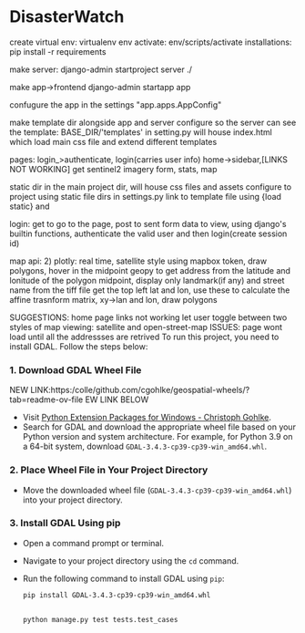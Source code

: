 # DisasterWatch

create virtual env: virtualenv env
activate: env/scripts/activate
installations: pip install -r requirements

make server:
django-admin startproject server ./
 
make app->frontend
django-admin startapp app

confugure the app in the settings
"app.apps.AppConfig"

make template dir alongside app and server
configure so the server can see the template:   BASE_DIR/'templates' in setting.py
will house index.html which load main css file and extend different templates

pages:
login_>authenticate, login(carries user info)
home->sidebar,[LINKS NOT WORKING]
get sentinel2 imagery form,
stats,
map

static dir in the main project dir, will house css files and assets
configure to project using static file dirs in settings.py
link to template file using {load static} and <link href="{% static '/styles/login.css' %}" rel="stylesheet"/>


login: get to go to the page, post to sent form data to view, using django's builtin functions, authenticate the valid user and then login(create session id)


map api: 
 2) plotly: real time, satellite style using mapbox token, draw polygons, hover in the midpoint
geopy to get address from the latitude and lonitude of the polygon midpoint, display only landmark(if any) and street name
from the tiff file get the top left lat and lon, use these to calculate the affine trasnform matrix, xy->lan and lon, draw polygons


SUGGESTIONS:
home page links not working
let user toggle between two styles of map viewing: satellite and open-street-map
ISSUES:
page wont load until all the addressses are retrived
To run this project, you need to install GDAL. Follow the steps below:

### 1. Download GDAL Wheel File
NEW LINK:https:/colle/github.com/cgohlke/geospatial-wheels/?tab=readme-ov-file EW LINK BELOW
- Visit [Python Extension Packages for Windows - Christoph Gohlke](https://www.lfd.uci.edu/~gohlke/pythonlibs/).
- Search for GDAL and download the appropriate wheel file based on your Python version and system architecture. For example, for Python 3.9 on a 64-bit system, download `GDAL-3.4.3-cp39-cp39-win_amd64.whl`.

### 2. Place Wheel File in Your Project Directory

- Move the downloaded wheel file (`GDAL-3.4.3-cp39-cp39-win_amd64.whl`) into your project directory.

### 3. Install GDAL Using pip

- Open a command prompt or terminal.
- Navigate to your project directory using the `cd` command.
- Run the following command to install GDAL using `pip`:

  ```bash
  pip install GDAL-3.4.3-cp39-cp39-win_amd64.whl


  python manage.py test tests.test_cases